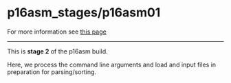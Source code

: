 # p16asm_stages/p16asm01

For more information see [this page](https://mnuiux.github.io/#Blog/Project16-part-3)

---

This is __stage 2__ of the p16asm build.

Here, we process the command line arguments and load
and input files in preparation for parsing/sorting.

